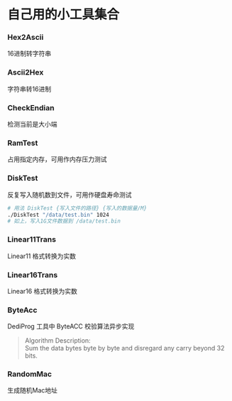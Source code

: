 # 自己用的小工具集合

### Hex2Ascii
16进制转字符串

### Ascii2Hex
字符串转16进制

### CheckEndian
检测当前是大小端

### RamTest
占用指定内存，可用作内存压力测试

### DiskTest
反复写入随机数到文件，可用作硬盘寿命测试
```bash
# 用法 DiskTest {写入文件的路径} {写入的数据量/M}
./DiskTest "/data/test.bin" 1024
# 如上，写入1G文件数据到 /data/test.bin
```

### Linear11Trans
Linear11 格式转换为实数

### Linear16Trans
Linear16 格式转换为实数

### ByteAcc
DediProg 工具中 ByteACC 校验算法异步实现
> Algorithm Description:   
> Sum the data bytes byte by byte and disregard any carry beyond 32 bits. 

### RandomMac
生成随机Mac地址 